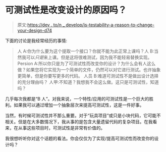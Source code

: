 # 可测试性是改变设计的原因吗？

> 原文:[https://dev . to/n _ develop/is-testability-a-reason-to-change-your-design-d74](https://dev.to/n_develop/is-testability-a-reason-to-change-your-design-d74)

下面的讨论是我经常经历的事情:

> 人 A:你为什么要为这个提取一个接口？你就不能为此正常上课吗？人 B:当然我可以*只是*来上课。但是这将很难测试，因为我不能轻易替换实现。
> Persion A:所以你只是为了可测试性而改变你的设计？为什么会有人这么做？如果您将它实现为一个简单的文件，仍然可以对它进行测试。也许抽象更简单，但是你要写更多的代码。
> 人员 B:难道可测试性不是做出设计选择的充分理由吗？
> 人甲:不知道？我想我不会这么做。这只是可测试性，知道吗？

几乎每次我都是“B 人”。对我来说，一个特性/应用的可测试性是一个巨大的胜利。如果我可以通过增加一个抽象层次来提高可测试性，这是一件好事。

当然，有时候可测试性并不那么重要。对于“玩具项目”或只是小块代码，它可能不相关。但是在大多数情况下，我从事的是包含大量遗留代码的复杂项目。在我看来，在从事这些项目时，可测试性是非常有价值的。

我很想听听你对这个话题的看法。你会仅仅为了实现/提高可测试性而改变你的设计吗？